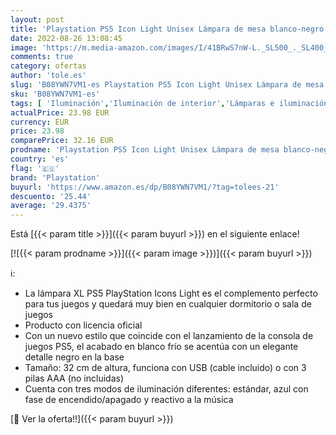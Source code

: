 ```yaml
---
layout: post
title: 'Playstation PS5 Icon Light Unisex Lámpara de mesa blanco-negro  Plastico '
date: 2022-08-26 13:08:45
image: 'https://m.media-amazon.com/images/I/41BRwS7nW-L._SL500_._SL400_.jpg'
comments: true
category: ofertas
author: 'tole.es'
slug: 'B08YWN7VM1-es Playstation PS5 Icon Light Unisex Lámpara de mesa blanco-...'
sku: 'B08YWN7VM1-es'
tags: [ 'Iluminación','Iluminación de interior','Lámparas e iluminación infantil','Lámparas infantiles de mesa y mesilla de noche','playstation','ps5','🇪🇸', ]
actualPrice: 23.98 EUR
currency: EUR
price: 23.98
comparePrice: 32.16 EUR
prodname: 'Playstation PS5 Icon Light Unisex Lámpara de mesa blanco-negro  Plastico '
country: 'es'
flag: '🇪🇸'
brand: 'Playstation'
buyurl: 'https://www.amazon.es/dp/B08YWN7VM1/?tag=tolees-21'
descuento: '25.44'
average: '29.4375'
---
```


Está [{{< param title >}}]({{< param buyurl >}}) en el siguiente enlace!

[![{{< param prodname >}}]({{< param image >}})]({{< param buyurl >}})

ℹ️:

- La lámpara XL PS5 PlayStation Icons Light es el complemento perfecto para tus juegos y quedará muy bien en cualquier dormitorio o sala de juegos
- Producto con licencia oficial
- Con un nuevo estilo que coincide con el lanzamiento de la consola de juegos PS5, el acabado en blanco frío se acentúa con un elegante detalle negro en la base
- Tamaño: 32 cm de altura, funciona con USB (cable incluido) o con 3 pilas AAA (no incluidas)
- Cuenta con tres modos de iluminación diferentes: estándar, azul con fase de encendido/apagado y reactivo a la música

[🛒 Ver la oferta!!]({{< param buyurl >}})
